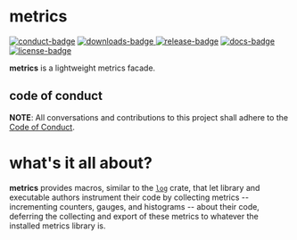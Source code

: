 # metrics

[![conduct-badge][]][conduct] [![downloads-badge][] ![release-badge][]][crate] [![docs-badge][]][docs] [![license-badge][]](#license)

[conduct-badge]: https://img.shields.io/badge/%E2%9D%A4-code%20of%20conduct-blue.svg
[downloads-badge]: https://img.shields.io/crates/d/metrics.svg
[release-badge]: https://img.shields.io/crates/v/metrics.svg
[license-badge]: https://img.shields.io/crates/l/metrics.svg
[docs-badge]: https://docs.rs/metrics/badge.svg
[conduct]: https://github.com/metrics-rs/metrics/blob/master/CODE_OF_CONDUCT.md
[crate]: https://crates.io/crates/metrics
[docs]: https://docs.rs/metrics

__metrics__ is a lightweight metrics facade.

## code of conduct

**NOTE**: All conversations and contributions to this project shall adhere to the [Code of Conduct][conduct].

# what's it all about?

__metrics__ provides macros, similar to the [`log`](https://docs.rs/log) crate, that let library and executable authors instrument their code by collecting metrics -- incrementing counters, gauges, and histograms -- about their code, deferring the collecting and export of these metrics to whatever the installed metrics library is.
